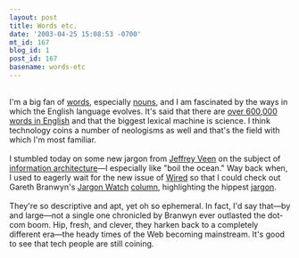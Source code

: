 ```yaml
---
layout: post
title: Words etc.
date: '2003-04-25 15:08:53 -0700'
mt_id: 167
blog_id: 1
post_id: 167
basename: words-etc
---
```

<br />I'm a big fan of <a href="http://www.logophilia.com/WordSpy/">words</a>, especially <a href="/values/things/nouns.cfm">nouns</a>, and I am fascinated by the ways in which the English language evolves. It's said that there are <a href="http://www.yourdictionary.com/library/drlang004.html">over 600,000 words in English</a> and that the biggest lexical machine is science. I think technology coins a number of neologisms as well and that's the field with which I'm most familiar.<br /><br />I stumbled today on some new jargon from <a href="http://www.veen.com/jeff/">Jeffrey Veen</a> on the subject of <a href="http://www.veen.com/jeff/archives/000110.html">information architecture</a>&#x2014;I especially like "boil the ocean." Way back when, I used to eagerly wait for the new issue of <a href="http://www.wired.com/">Wired</a> so that I could check out Gareth Branwyn's <a href="http://www.xmission.com/~dtubbs/jargon/jw.html">Jargon Watch</a> <a href="http://www.wired.com/wired/archive/6.11/streetcred.html?pg=11">column</a>, highlighting the hippest <a href="http://www.tbtf.com/jargon-scout.html">jargon</a>.<br /><br />They're so descriptive and apt, yet oh so ephemeral. In fact, I'd say that&#x2014;by and large&#x2014;not a single one chronicled by Branwyn ever outlasted the dot-com boom. Hip, fresh, and clever, they harken back to a completely different era&#x2014;the heady times of the Web becoming mainstream. It's good to see that tech people are still coining.<br /><br /><br />
